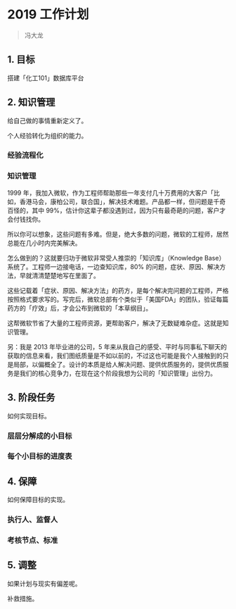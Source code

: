 # 2019 工作计划
> 冯大龙

## 1. 目标

搭建「化工101」数据库平台

## 2. 知识管理

给自己做的事情重新定义了。

个人经验转化为组织的能力。


### 经验流程化




### 知识管理

1999 年，我加入微软，作为工程师帮助那些一年支付几十万费用的大客户「比如，香港马会，康柏公司，联合国」，解决技术难题。产品都一样，但问题是千奇百怪的，其中 99%，估计你这辈子都没遇到过，因为只有最奇葩的问题，客户才会付钱找你。

所以你可以想象，这些问题有多难。但是，绝大多数的问题，微软的工程师，居然总能在几小时内完美解决。

怎么做到的？这就要归功于微软非常受人推崇的「知识库」（Knowledge Base）系统了。工程师一边接电话，一边查知识库，80% 的问题，症状、原因、解决方法，早就清清楚楚地写在里面了。

这些记载着「症状、原因、解决方法」的药方，是每个解决完问题的工程师，严格按照格式要求写的。写完后，微软总部有个类似于「美国FDA」的团队，验证每篇药方的「疗效」后，才会公布到微软的「本草纲目」。

这帮微软节省了大量的工程师资源，更帮助客户，解决了无数疑难杂症。这就是知识管理。

另：我是 2013 年毕业进的公司，5 年来从我自己的感受、平时与同事私下聊天的获取的信息来看，我们图纸质量是不如以前的，不过这也可能是我个人接触到的只是局部，以偏概全了。设计的本质是给人解决问题、提供优质服务的，提供优质服务是我们的核心竞争力，在现在这个阶段我想为公司的「知识管理」出份力。


## 3. 阶段任务
如何实现目标。


### 层层分解成的小目标


### 每个小目标的进度表


## 4. 保障
如何保障目标的实现。

### 执行人、监督人



### 考核节点、标准


## 5. 调整
如果计划与现实有偏差呢。

补救措施。





